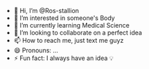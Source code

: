- 👋 Hi, I’m @Ros-stallion
- 👀 I’m interested in someone's Body
- 🌱 I’m currently learning Medical Science 
- 💞️ I’m looking to collaborate on a perfect idea
- 📫 How to reach me, just text me guyz
- 😄 Pronouns: ...
- ⚡ Fun fact: I always have an idea 💡

<!---
Ros-stallion/Ros-stallion is a ✨ special ✨ repository because its `README.md` (this file) appears on your GitHub profile.
You can click the Preview link to take a look at your changes.
--->
